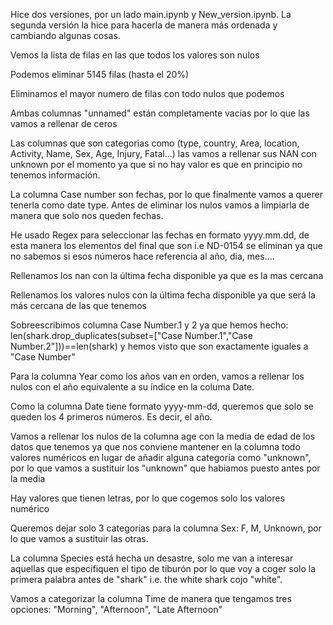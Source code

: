 Hice dos versiones, por un  lado main.ipynb y New_version.ipynb. La segunda versión la hice para hacerla de manera más ordenada y cambiando algunas cosas.

Vemos la lista de filas en las que todos los valores son nulos

Podemos eliminar 5145 filas (hasta el 20%)

Eliminamos el mayor numero de filas con todo nulos que podemos

Ambas columnas "unnamed" están completamente vacias por lo que las vamos a rellenar de ceros

Las columnas que son categorias como (type, country, Area, location, Activity, Name, Sex, Age, Injury, Fatal...) las vamos a rellenar sus NAN con unknown por el momento ya que si no hay valor es que en principio no tenemos información.

La columna Case number son fechas, por lo que finalmente vamos a querer tenerla como date type. Antes de eliminar los nulos vamos a limpiarla de manera que solo nos queden fechas.

He usado Regex para seleccionar las fechas en formato yyyy.mm.dd, de esta manera los elementos del final que son i.e ND-0154 se eliminan ya que no sabemos si esos números hace referencia al año, dia, mes....

Rellenamos los nan con la última fecha disponible ya que es la mas cercana

Rellenamos los valores nulos con la última fecha disponible ya que será la más cercana de las que tenemos

Sobreescribimos columna Case Number.1 y 2 ya que hemos hecho: len(shark.drop_duplicates(subset=["Case Number.1","Case Number.2"]))==len(shark) y hemos visto que son exactamente iguales a "Case Number"

Para la columna Year como los años van en orden, vamos a rellenar los nulos con el año equivalente a su índice en la columa Date.

Como la columna Date tiene formato yyyy-mm-dd, queremos que solo se queden los 4 primeros números. Es decir, el año.

Vamos a rellenar los nulos de la columna age con la media de edad de los datos que tenemos ya que nos conviene mantener en la columna todo valores numéricos en lugar de añadir alguna categoría como "unknown", por lo que vamos a sustituir los "unknown" que habiamos puesto antes por la media

Hay valores que tienen letras, por lo que cogemos solo los valores numérico

Queremos dejar solo 3 categorias para la columna Sex: F, M, Unknown, por lo que vamos a sustituir las otras.

La columna Species está hecha un desastre, solo me van a interesar aquellas que especifiquen el tipo de tiburón por lo que voy a coger solo la primera palabra antes de "shark" i.e. the white shark cojo "white".

Vamos a categorizar la columna Time de manera que tengamos tres opciones: "Morning", "Afternoon", "Late Afternoon"
